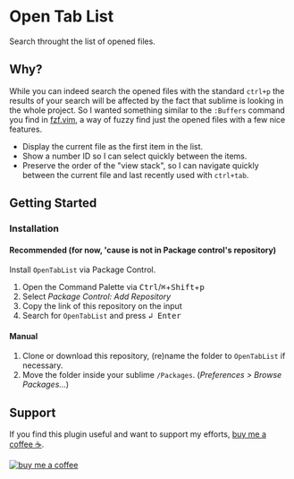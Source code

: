 # Open Tab List

Search throught the list of opened files.

## Why?

While you can indeed search the opened files with the standard `ctrl+p` the results of your search will be affected by the fact that sublime is looking in the whole project. So I wanted something similar to the `:Buffers` command you find in [fzf.vim](https://github.com/junegunn/fzf.vim), a way of fuzzy find just the opened files with a few nice features.

* Display the current file as the first item in the list.
* Show a number ID so I can select quickly between the items.
* Preserve the order of the "view stack", so I can navigate quickly between the current file and last recently used with `ctrl+tab`.

## Getting Started

### Installation
#### Recommended (for now, 'cause is not in Package control's repository)

Install `OpenTabList` via Package Control.

1. Open the Command Palette via <kbd>Ctrl</kbd>/<kbd>⌘</kbd>+<kbd>Shift</kbd>+<kbd>p</kbd>
2. Select *Package Control: Add Repository*
3. Copy the link of this repository on the input
4. Search for `OpenTabList` and press <kbd>↲ Enter</kbd>

#### Manual

1. Clone or download this repository, (re)name the folder to `OpenTabList` if necessary.
2. Move the folder inside your sublime `/Packages`. (*Preferences > Browse Packages...*)

## Support

If you find this plugin useful and want to support my efforts, [buy me a coffee ☕](https://www.buymeacoffee.com/vonheikemen).

[![buy me a coffee](https://res.cloudinary.com/vonheikemen/image/upload/v1618466522/buy-me-coffee_ah0uzh.png)](https://www.buymeacoffee.com/vonheikemen)

